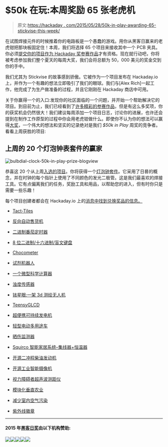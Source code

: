 # $50k 在玩:本周奖励 65 张老虎机

> 原文:[https://hackaday . com/2015/05/28/50k-in-play-awarding-65-stickvise-this-week/](https://hackaday.com/2015/05/28/50k-in-play-awarding-65-stickvise-this-week/)

在试图焊接元件的时候推着你的电路板是一个愚蠢的游戏。用你从黑客日赢来的老虎钳把那块板固定住！本周，我们将选择 65 个项目来接收其中一个 PCB 夹具。你必须[提交你的项目作为 Hackaday 奖参赛作品](http://hackaday.io/had2015)才有资格。现在就行动吧，你将被考虑参加我们整个夏天的每周大奖，我们会将总额为 50，000 美元的奖金交到你的手中。

我们尤其为 Stickvise 的故事感到骄傲。它被作为一个项目发布在 Hackaday.io 上，并作为一个有趣的想法立即吸引了我们的眼球。我们与[Alex Rich]一起工作，他完成了为生产做准备的过程，并且它刚刚在 Hackaday 商店中可用。

关于你赢得一个的入口:发现你的社区面临的一个问题，并开始一个帮助解决它的项目。到目前为止，我们已经看到了[许多精彩的参赛作品](https://hackaday.io/submissions/prize2015/list)，但是有这么多奖项，你的获奖机会仍然很大！我们建议每周添加一个项目日志，讨论你的进展，也许还会提到在制作工作原型的过程中你会用老虎钳做什么。即使你不认为你的想法可以赢得[大奖](http://hackaday.io/prize)，一个伟大的想法和坚实的记录绝对是我们 *$50k in Play* 周奖的竞争者。看看上周获胜的项目:

## 上周的 20 个灯泡钟表套件的赢家

![bulbdial-clock-50k-in-play-prize-blogview](../Images/e40f9d96502e95764b49008aafdb7104.png)

恭喜这 20 个从上周[入选的项目](http://hackaday.com/2015/05/21/50k-in-play-20-bulbdial-clock-kits/)。你将获得一个[灯泡钟套件](http://store.hackaday.com/products/bulbdial-clock)。它采用了日晷的概念，并在时钟的每个指针上使用了不同颜色的发光二极管。这是我们最喜欢的焊接工具。它有点偏离我们的任务，奖励工具和用品，以帮助您的进入，但有时你只是需要一些乐趣！

每个项目创建者都会在 Hackaday.io 上的[消息中找到兑换奖品的信息。](http://hackaday.io/messages)

*   [Tact-Tiles](http://hackaday.io/project/4812)
*   [反向自动售货机](http://hackaday.io/project/4631)
*   [二进制番茄定时器](http://hackaday.io/project/5938)
*   [8 位二进制/十六进制/盲文键盘](http://hackaday.io/project/5163)
*   [Chocometer](http://hackaday.io/project/4642)
*   [试剂机器人](http://hackaday.io/project/4197)
*   [一个微型科学计算器](http://hackaday.io/project/4969)
*   [浊度传感器](http://hackaday.io/project/4773)
*   [铱星眼:一架 3d 测绘无人机](http://hackaday.io/project/4607)
*   [TeensyGLCD](http://hackaday.io/project/2852)

*   [超便携可持续发电机](http://hackaday.io/project/5623)
*   [轻型电动多用途车](http://hackaday.io/project/4997)
*   [晒伤监测器](http://hackaday.io/project/5684)
*   [Squirco 智能家居系统–集线器+恒温器](http://hackaday.io/project/4560)
*   [开源二冲程柴油发动机](http://hackaday.io/project/5627)
*   [开源工业智能摄像机](http://hackaday.io/project/5005)
*   [视力障碍者超声波测距仪](http://hackaday.io/project/5903)
*   [模块化垂直农业](http://hackaday.io/project/5084)
*   [减少室内空气污染](http://hackaday.io/project/5361)
*   [紫外线徽章](http://hackaday.io/project/4706)

* * *

#### 2015 年[黑客日奖](http://hackaday.io/prize)由以下机构赞助:

[![](../Images/8e6c49d55ea91b307d7d191b75ab18c8.png)](http://hackaday.io/atmel)[![](../Images/6b53a13e67e0346985e237ef126c1bcc.png)](http://hackaday.io/freescale)[![](../Images/3fe105965ef22414d89f71032d9babee.png)](http://hackaday.io/microchip)[![](../Images/ebcbe4e97993de26ebcf849e70523a14.png)](http://hackaday.io/mouser)[![](../Images/15f4f8aaed16b020832d8be6282e47f5.png)](http://hackaday.io/ti)